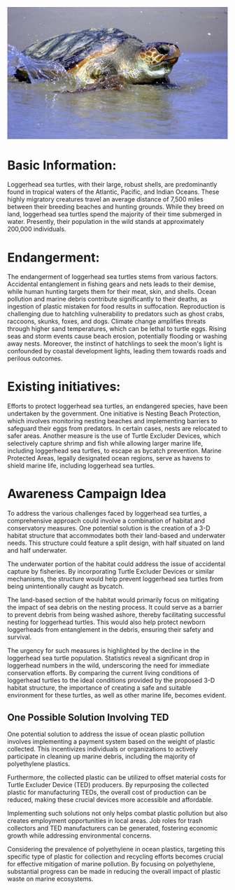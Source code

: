 ![LoggerHead Turtle](loggerhead_turtle.jpg)

# Basic Information:
Loggerhead sea turtles, with their large, robust shells, are predominantly found in tropical waters of the Atlantic, Pacific, and Indian Oceans. These highly migratory creatures travel an average distance of 7,500 miles between their breeding beaches and hunting grounds. While they breed on land, loggerhead sea turtles spend the majority of their time submerged in water. Presently, their population in the wild stands at approximately 200,000 individuals.

# Endangerment:
The endangerment of loggerhead sea turtles stems from various factors. Accidental entanglement in fishing gears and nets leads to their demise, while human hunting targets them for their meat, skin, and shells. Ocean pollution and marine debris contribute significantly to their deaths, as ingestion of plastic mistaken for food results in suffocation. Reproduction is challenging due to hatchling vulnerability to predators such as ghost crabs, raccoons, skunks, foxes, and dogs. Climate change amplifies threats through higher sand temperatures, which can be lethal to turtle eggs. Rising seas and storm events cause beach erosion, potentially flooding or washing away nests. Moreover, the instinct of hatchlings to seek the moon's light is confounded by coastal development lights, leading them towards roads and perilous outcomes.

# Existing initiatives:
Efforts to protect loggerhead sea turtles, an endangered species, have been undertaken by the government. One initiative is Nesting Beach Protection, which involves monitoring nesting beaches and implementing barriers to safeguard their eggs from predators. In certain cases, nests are relocated to safer areas. Another measure is the use of Turtle Excluder Devices, which selectively capture shrimp and fish while allowing larger marine life, including loggerhead sea turtles, to escape as bycatch prevention. Marine Protected Areas, legally designated ocean regions, serve as havens to shield marine life, including loggerhead sea turtles.

# Awareness Campaign Idea
To address the various challenges faced by loggerhead sea turtles, a comprehensive approach could involve a combination of habitat and conservatory measures. One potential solution is the creation of a 3-D habitat structure that accommodates both their land-based and underwater needs. This structure could feature a split design, with half situated on land and half underwater.

The underwater portion of the habitat could address the issue of accidental capture by fisheries. By incorporating Turtle Excluder Devices or similar mechanisms, the structure would help prevent loggerhead sea turtles from being unintentionally caught as bycatch.

The land-based section of the habitat would primarily focus on mitigating the impact of sea debris on the nesting process. It could serve as a barrier to prevent debris from being washed ashore, thereby facilitating successful nesting for loggerhead turtles. This would also help protect newborn loggerheads from entanglement in the debris, ensuring their safety and survival.

The urgency for such measures is highlighted by the decline in the loggerhead sea turtle population. Statistics reveal a significant drop in loggerhead numbers in the wild, underscoring the need for immediate conservation efforts. By comparing the current living conditions of loggerhead turtles to the ideal conditions provided by the proposed 3-D habitat structure, the importance of creating a safe and suitable environment for these turtles, as well as other marine life, becomes evident.

## One Possible Solution Involving TED

One potential solution to address the issue of ocean plastic pollution involves implementing a payment system based on the weight of plastic collected. This incentivizes individuals or organizations to actively participate in cleaning up marine debris, including the majority of polyethylene plastics.

Furthermore, the collected plastic can be utilized to offset material costs for Turtle Excluder Device (TED) producers. By repurposing the collected plastic for manufacturing TEDs, the overall cost of production can be reduced, making these crucial devices more accessible and affordable.

Implementing such solutions not only helps combat plastic pollution but also creates employment opportunities in local areas. Job roles for trash collectors and TED manufacturers can be generated, fostering economic growth while addressing environmental concerns.

Considering the prevalence of polyethylene in ocean plastics, targeting this specific type of plastic for collection and recycling efforts becomes crucial for effective mitigation of marine pollution. By focusing on polyethylene, substantial progress can be made in reducing the overall impact of plastic waste on marine ecosystems.